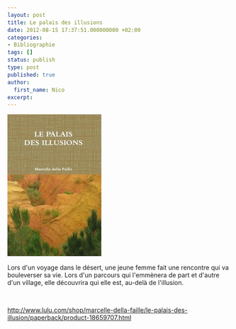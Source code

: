 ```yaml
---
layout: post
title: Le palais des illusions
date: 2012-08-15 17:37:51.000000000 +02:00
categories:
- Bibliographie
tags: []
status: publish
type: post
published: true
author:
  first_name: Nico
excerpt:
---
```


<div><a href="/assets/le_palais_des_illusions.jpg">
<img class="alignleft size-full wp-image-1023" title="le_palais_des_illusions" src="/assets/le_palais_des_illusions.jpg" alt="" width="212" height="320" />
</a>
</div>

<p>Lors d'un voyage dans le désert, une jeune femme fait une rencontre qui va bouleverser sa vie. Lors d'un parcours qui l'emmènera de part et d'autre d'un village, elle découvrira qui elle est, au-delà de l'illusion.</p>

<p>&nbsp;</p>

<p><a href="http://www.lulu.com/shop/marcelle-della-faille/le-palais-des-illusion/paperback/product-18659707.html">http://www.lulu.com/shop/marcelle-della-faille/le-palais-des-illusion/paperback/product-18659707.html</a></p>
